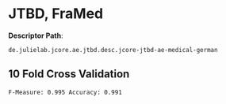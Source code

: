 # JTBD, FraMed  

**Descriptor Path**:
```
de.julielab.jcore.ae.jtbd.desc.jcore-jtbd-ae-medical-german
```

## 10 Fold Cross Validation
`
F-Measure: 0.995
Accuracy: 0.991
`
